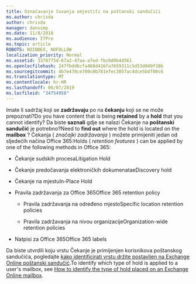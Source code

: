 ```yaml
---
title: Označavanje čuvanja smjestiti na poštanski sandučići
ms.author: chrisda
author: chrisda
manager: dansimp
ms.date: 11/8/2018
ms.audience: ITPro
ms.topic: article
ROBOTS: NOINDEX, NOFOLLOW
localization_priority: Normal
ms.assetid: 3378775d-67a2-47aa-a7ed-fbc6d0b4d561
ms.openlocfilehash: 247fbdd6cfa468d416fa7659311c5d53d049f38b
ms.sourcegitcommit: 4b7e478ce700c0b781efec3857ac4dce5bdf00c6
ms.translationtype: MT
ms.contentlocale: hr-HR
ms.lasthandoff: 06/07/2019
ms.locfileid: "34754958"
---
```

<span data-ttu-id="3d0ef-102">Imate li sadržaj koji se **zadržavaju** po na **čekanju** koji se ne može prepoznati?</span><span class="sxs-lookup"><span data-stu-id="3d0ef-102">Do you have content that is being **retained** by a **hold** that you cannot identify?</span></span> <span data-ttu-id="3d0ef-103">Da biste **saznali** gdje se nalazi Čekanje na **poštanski sandučić** je potrebno?</span><span class="sxs-lookup"><span data-stu-id="3d0ef-103">Need to **find out** where the hold is located on the **mailbox** ?</span></span> <span data-ttu-id="3d0ef-104">Čekanja ( *značajki zadržavanja* ) možete primijeniti jedan od sljedećih načina Office 365:</span><span class="sxs-lookup"><span data-stu-id="3d0ef-104">Holds (  *retention features*  ) can be applied by one of the following methods in Office 365:</span></span> 
  
- <span data-ttu-id="3d0ef-105">Čekanje sudskih procesa</span><span class="sxs-lookup"><span data-stu-id="3d0ef-105">Litigation Hold</span></span> 
    
- <span data-ttu-id="3d0ef-106">Čekanje predočavanja elektroničkih dokumenata</span><span class="sxs-lookup"><span data-stu-id="3d0ef-106">eDiscovery hold</span></span>
    
- <span data-ttu-id="3d0ef-107">Čekanje na mjestu</span><span class="sxs-lookup"><span data-stu-id="3d0ef-107">In-Place Hold</span></span>
    
- <span data-ttu-id="3d0ef-108">Pravila zadržavanja za Office 365</span><span class="sxs-lookup"><span data-stu-id="3d0ef-108">Office 365 retention policy</span></span> 
    
  - <span data-ttu-id="3d0ef-109">Pravila zadržavanja na određeno mjesto</span><span class="sxs-lookup"><span data-stu-id="3d0ef-109">Specific location retention policies</span></span>
    
  - <span data-ttu-id="3d0ef-110">Pravila zadržavanja na nivou organizacije</span><span class="sxs-lookup"><span data-stu-id="3d0ef-110">Organization-wide retention policies</span></span>
    
- <span data-ttu-id="3d0ef-111">Natpisi za Office 365</span><span class="sxs-lookup"><span data-stu-id="3d0ef-111">Office 365 labels</span></span>
    
<span data-ttu-id="3d0ef-112">Da biste utvrdili koju vrstu Čekanje je primijenjen korisnikova poštanskog sandučića, pogledajte [kako identificirati vrstu držite postavljen na Exchange Online poštanski sandučić](https://docs.microsoft.com/office365/securitycompliance/identify-a-hold-on-an-exchange-online-mailbox).</span><span class="sxs-lookup"><span data-stu-id="3d0ef-112">To identify which type of hold is applied to a user's mailbox, see [How to identify the type of hold placed on an Exchange Online mailbox](https://docs.microsoft.com/office365/securitycompliance/identify-a-hold-on-an-exchange-online-mailbox).</span></span>
  

